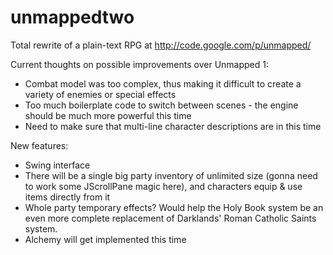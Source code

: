 unmappedtwo
===========

Total rewrite of a plain-text RPG at http://code.google.com/p/unmapped/

Current thoughts on possible improvements over Unmapped 1:

* Combat model was too complex, thus making it difficult to create a variety of enemies or special effects
* Too much boilerplate code to switch between scenes - the engine should be much more powerful this time
* Need to make sure that multi-line character descriptions are in this time

New features:
* Swing interface
* There will be a single big party inventory of unlimited size (gonna need to work some JScrollPane magic here), and characters equip & use items directly from it
* Whole party temporary effects? Would help the Holy Book system be an even more complete replacement of Darklands' Roman Catholic Saints system.
* Alchemy will get implemented this time
